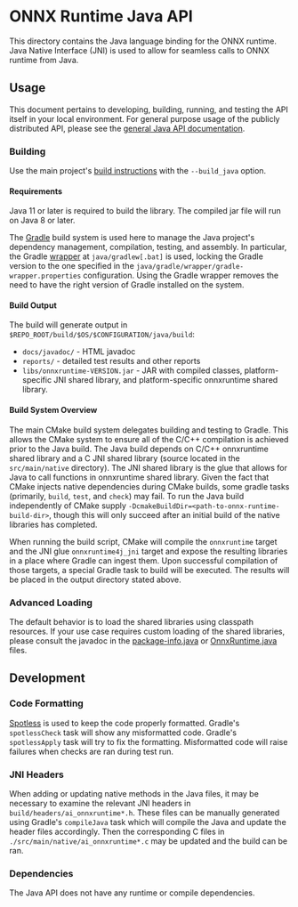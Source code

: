 # ONNX Runtime Java API

This directory contains the Java language binding for the ONNX runtime.
Java Native Interface (JNI) is used to allow for seamless calls to ONNX runtime from Java.

## Usage

This document pertains to developing, building, running, and testing the API itself in your local environment.
For general purpose usage of the publicly distributed API, please see the [general Java API documentation](https://onnxruntime.ai/docs/api/java/index.html).

### Building

Use the main project's [build instructions](https://www.onnxruntime.ai/docs/how-to/build.html) with the `--build_java` option.

#### Requirements

Java 11 or later is required to build the library. The compiled jar file will run on Java 8 or later.

The [Gradle](https://gradle.org/) build system is used here to manage the Java project's dependency management, compilation, testing, and assembly.
In particular, the Gradle [wrapper](https://docs.gradle.org/current/userguide/gradle_wrapper.html) at `java/gradlew[.bat]` is used, locking the Gradle version to the one specified in the `java/gradle/wrapper/gradle-wrapper.properties` configuration.
Using the Gradle wrapper removes the need to have the right version of Gradle installed on the system.

#### Build Output

The build will generate output in `$REPO_ROOT/build/$OS/$CONFIGURATION/java/build`:

* `docs/javadoc/` - HTML javadoc
* `reports/` - detailed test results and other reports
* `libs/onnxruntime-VERSION.jar` - JAR with compiled classes, platform-specific JNI shared library, and platform-specific onnxruntime shared library.

#### Build System Overview

The main CMake build system delegates building and testing to Gradle.
This allows the CMake system to ensure all of the C/C++ compilation is achieved prior to the Java build.
The Java build depends on C/C++ onnxruntime shared library and a C JNI shared library (source located in the `src/main/native` directory).
The JNI shared library is the glue that allows for Java to call functions in onnxruntime shared library.
Given the fact that CMake injects native dependencies during CMake builds, some gradle tasks (primarily, `build`, `test`, and `check`) may fail.
To run the Java build independently of CMake supply `-DcmakeBuildDir=<path-to-onnx-runtime-build-dir>`, though this will only succeed after an initial build of the native libraries has completed.

When running the build script, CMake will compile the `onnxruntime` target and the JNI glue `onnxruntime4j_jni` target and expose the resulting libraries in a place where Gradle can ingest them.
Upon successful compilation of those targets, a special Gradle task to build will be executed. The results will be placed in the output directory stated above.

### Advanced Loading

The default behavior is to load the shared libraries using classpath resources.
If your use case requires custom loading of the shared libraries, please consult the javadoc in the [package-info.java](src/main/java/ai/onnxruntime/package-info.java) or [OnnxRuntime.java](src/main/java/ai/onnxruntime/OnnxRuntime.java) files.

## Development

### Code Formatting

[Spotless](https://github.com/diffplug/spotless/tree/master/plugin-gradle) is used to keep the code properly formatted.
Gradle's `spotlessCheck` task will show any misformatted code.
Gradle's `spotlessApply` task will try to fix the formatting.
Misformatted code will raise failures when checks are ran during test run.

###  JNI Headers

When adding or updating native methods in the Java files, it may be necessary to examine the relevant JNI headers in `build/headers/ai_onnxruntime*.h`.
These files can be manually generated using Gradle's `compileJava` task which will compile the Java and update the header files accordingly.
Then the corresponding C files in `./src/main/native/ai_onnxruntime*.c` may be updated and the build can be ran.

### Dependencies

The Java API does not have any runtime or compile dependencies.
